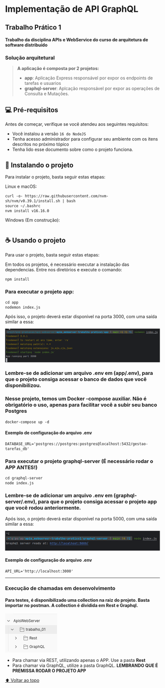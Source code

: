 #  Implementação de API GraphQL
## Trabalho Prático 1
#### Trabalho da disciplina APIs e WebService do curso de arquitetura de software distribuído


### Solução arquitetural

> **A aplicação é composta por 2 projetos:**
> * **app**: Aplicação Express responsável por expor os endpoints de tarefas e usuarios
> * **graphql-server**: Aplcação responsável por expor as operações de Consulta e Mutações.


## 💻 Pré-requisitos

Antes de começar, verifique se você atendeu aos seguintes requisitos:
* Você instalou a versão `16 do NodeJS`
* Tenha acesso administrador para configurar seu ambiente com os itens descritos no próximo tópico
* Tenha lido esse documento sobre como o projeto funciona.

## 🚀 Instalando o projeto

Para instalar o projeto, basta seguir estas etapas:

Linux e macOS:
```
curl -o- https://raw.githubusercontent.com/nvm-sh/nvm/v0.39.1/install.sh | bash
source ~/.bashrc
nvm install v16.16.0
```

Windows (Em construção):
```
```

## ☕ Usando o projeto

Para usar o projeto, basta seguir estas etapas:

Em todos os projetos, é necessário executar a instalação das dependencias. Entre nos diretórios e execute o comando:

```
npm install

```

### Para executar o projeto app:

```
cd app
nodemon index.js
```

Após isso, o projeto deverá estar disponível na porta 3000, com uma saída similar a essa:

<img src="doc/images/run-app.png" alt="app-running">

### Lembre-se de adicionar um arquivo .env em (app/.env), para que o projeto consiga acessar o banco de dados que você disponibilizou.
### Nesse projeto, temos um Docker -compose auxiliar. Não é obrigatório o uso, apenas para facilitar você a subir seu banco Postgres

```
docker-compose up -d
```

#### Exemplo de configuração do arquivo .env

```
DATABASE_URL='postgres://postgres:postgres@localhost:5432/gestao-tarefas_db'
```

### Para executar o projeto graphql-server (É necessário rodar o APP ANTES!)

```
cd graphql-server
node index.js
```

### Lembre-se de adicionar um arquivo .env em (graphql-server/.env), para que o projeto consiga acessar o projeto app que você rodou anteriormente.

Após isso, o projeto deverá estar disponível na porta 5000, com uma saída similar a essa:

<img src="doc/images/run-graphql-server.png" alt="graphql-running">

#### Exemplo de configuração do arquivo .env

```
API_URL='http://localhost:3000'
```

***

### Execução de chamadas em desenvolvimento
#### Para testes, é disponibilizado uma collection na raiz do projeto. Basta importar no postman. A collection é dividida em Rest e Graphql.

<img src="doc/images/estrutura-collection.png" alt="estrutura-collection">

* Para chamar via REST, utilizando apenas o APP. Use a pasta **Rest**
* Para chamar via GraphQL, utilize a pasta GraphQL. **LEMBRANDO QUE É PREMISSA RODAR O PROJETO APP**

[⬆ Voltar ao topo](#implementação-de-api-graphql)<br>